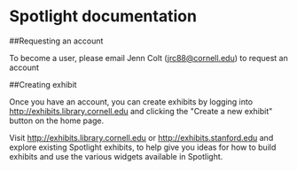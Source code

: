 # Spotlight documentation

##Requesting an account

To become a user, please email Jenn Colt (jrc88@cornell.edu) to request an account

##Creating exhibit

Once you have an account, you can create exhibits by logging into http://exhibits.library.cornell.edu and clicking the "Create a new exhibit" button on the home page.

Visit http://exhibits.library.cornell.edu or http://exhibits.stanford.edu and explore existing Spotlight exhibits, to help give you ideas for how to build exhibits and use the various widgets available in Spotlight.
